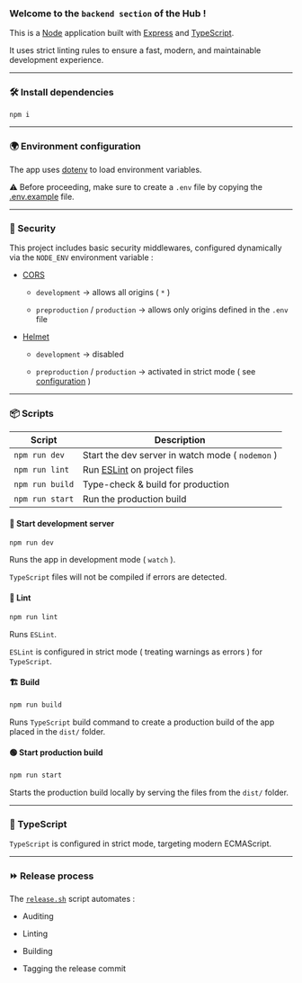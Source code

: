 ### Welcome to the `backend section` of the Hub !

This is a [Node](https://nodejs.org) application built with [Express](https://expressjs.com) and [TypeScript](https://www.typescriptlang.org).

It uses strict linting rules to ensure a fast, modern, and maintainable development experience.

---

### 🛠️ Install dependencies

```bash
npm i
```

---

### 🌍 Environment configuration

The app uses [dotenv](https://www.npmjs.com/package/dotenv) to load environment variables.

⚠️ Before proceeding, make sure to create a `.env` file by copying the [.env.example](./.env.example) file.

---

### 🔐 Security

This project includes basic security middlewares, configured dynamically via the `NODE_ENV` environment variable :

- [CORS](https://developer.mozilla.org/fr/docs/Web/HTTP/Guides/CORS)

    - `development` → allows all origins ( `*` )

    - `preproduction` / `production` → allows only origins defined in the `.env` file

- [Helmet](https://helmetjs.github.io)

    - `development` → disabled

    - `preproduction` / `production` → activated in strict mode ( see [configuration](./src/methods/methods.ts) )

---

### 📦 Scripts

| Script          | Description                                       |
|-----------------|-------------------------------------------------- |
| `npm run dev`   | Start the dev server in watch mode ( `nodemon` )  |
| `npm run lint`  | Run [ESLint](https://eslint.org) on project files |
| `npm run build` | Type-check & build for production                 |
| `npm run start` | Run the production build                          |

#### 🚀 Start development server

```bash
npm run dev
```

Runs the app in development mode ( `watch` ).

`TypeScript` files will not be compiled if errors are detected.

#### 🧹 Lint

```bash
npm run lint
```

Runs `ESLint`.

`ESLint` is configured in strict mode ( treating warnings as errors ) for `TypeScript`.

#### 🏗️ Build

```bash
npm run build
```

Runs `TypeScript` build command to create a production build of the app placed in the `dist/` folder.

#### 🟢 Start production build

```bash
npm run start
```

Starts the production build locally by serving the files from the `dist/` folder.

---

### 🔵 TypeScript

`TypeScript` is configured in strict mode, targeting modern ECMAScript.

---

### ⏩ Release process

The [`release.sh`](./release.sh) script automates :

- Auditing

- Linting

- Building

- Tagging the release commit